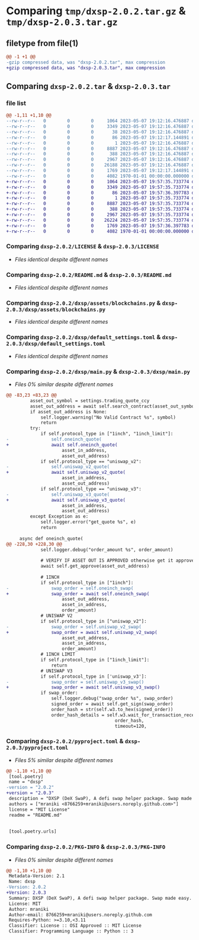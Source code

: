 # Comparing `tmp/dxsp-2.0.2.tar.gz` & `tmp/dxsp-2.0.3.tar.gz`

## filetype from file(1)

```diff
@@ -1 +1 @@
-gzip compressed data, was "dxsp-2.0.2.tar", max compression
+gzip compressed data, was "dxsp-2.0.3.tar", max compression
```

## Comparing `dxsp-2.0.2.tar` & `dxsp-2.0.3.tar`

### file list

```diff
@@ -1,11 +1,10 @@
--rw-r--r--   0        0        0     1064 2023-05-07 19:12:16.476887 dxsp-2.0.2/LICENSE
--rw-r--r--   0        0        0     3349 2023-05-07 19:12:16.476887 dxsp-2.0.2/README.md
--rw-r--r--   0        0        0       38 2023-05-07 19:12:16.476887 dxsp-2.0.2/dxsp/.gitignore
--rw-r--r--   0        0        0       86 2023-05-07 19:12:17.144891 dxsp-2.0.2/dxsp/__init__.py
--rw-r--r--   0        0        0        1 2023-05-07 19:12:16.476887 dxsp-2.0.2/dxsp/assets/__init__.py
--rw-r--r--   0        0        0     8887 2023-05-07 19:12:16.476887 dxsp-2.0.2/dxsp/assets/blockchains.py
--rw-r--r--   0        0        0      388 2023-05-07 19:12:16.476887 dxsp-2.0.2/dxsp/config.py
--rw-r--r--   0        0        0     2967 2023-05-07 19:12:16.476887 dxsp-2.0.2/dxsp/default_settings.toml
--rw-r--r--   0        0        0    26188 2023-05-07 19:12:16.476887 dxsp-2.0.2/dxsp/main.py
--rw-r--r--   0        0        0     1769 2023-05-07 19:12:17.144891 dxsp-2.0.2/pyproject.toml
--rw-r--r--   0        0        0     4082 1970-01-01 00:00:00.000000 dxsp-2.0.2/PKG-INFO
+-rw-r--r--   0        0        0     1064 2023-05-07 19:57:35.733774 dxsp-2.0.3/LICENSE
+-rw-r--r--   0        0        0     3349 2023-05-07 19:57:35.733774 dxsp-2.0.3/README.md
+-rw-r--r--   0        0        0       86 2023-05-07 19:57:36.397783 dxsp-2.0.3/dxsp/__init__.py
+-rw-r--r--   0        0        0        1 2023-05-07 19:57:35.733774 dxsp-2.0.3/dxsp/assets/__init__.py
+-rw-r--r--   0        0        0     8887 2023-05-07 19:57:35.733774 dxsp-2.0.3/dxsp/assets/blockchains.py
+-rw-r--r--   0        0        0      388 2023-05-07 19:57:35.733774 dxsp-2.0.3/dxsp/config.py
+-rw-r--r--   0        0        0     2967 2023-05-07 19:57:35.733774 dxsp-2.0.3/dxsp/default_settings.toml
+-rw-r--r--   0        0        0    26224 2023-05-07 19:57:35.733774 dxsp-2.0.3/dxsp/main.py
+-rw-r--r--   0        0        0     1769 2023-05-07 19:57:36.397783 dxsp-2.0.3/pyproject.toml
+-rw-r--r--   0        0        0     4082 1970-01-01 00:00:00.000000 dxsp-2.0.3/PKG-INFO
```

### Comparing `dxsp-2.0.2/LICENSE` & `dxsp-2.0.3/LICENSE`

 * *Files identical despite different names*

### Comparing `dxsp-2.0.2/README.md` & `dxsp-2.0.3/README.md`

 * *Files identical despite different names*

### Comparing `dxsp-2.0.2/dxsp/assets/blockchains.py` & `dxsp-2.0.3/dxsp/assets/blockchains.py`

 * *Files identical despite different names*

### Comparing `dxsp-2.0.2/dxsp/default_settings.toml` & `dxsp-2.0.3/dxsp/default_settings.toml`

 * *Files identical despite different names*

### Comparing `dxsp-2.0.2/dxsp/main.py` & `dxsp-2.0.3/dxsp/main.py`

 * *Files 0% similar despite different names*

```diff
@@ -83,23 +83,23 @@
         asset_out_symbol = settings.trading_quote_ccy
         asset_out_address = await self.search_contract(asset_out_symbol)
         if asset_out_address is None:
             self.logger.warning("No Valid Contract %s", symbol)
             return
         try:
             if self.protocol_type in ["1inch", "1inch_limit"]:
-                self.oneinch_quote(
+                await self.oneinch_quote(
                     asset_in_address,
                     asset_out_address)
             if self.protocol_type == "uniswap_v2":
-                self.uniswap_v2_quote(
+                await self.uniswap_v2_quote(
                     asset_in_address,
                     asset_out_address)
             if self.protocol_type == "uniswap_v3":
-                self.uniswap_v3_quote(
+                await self.uniswap_v3_quote(
                     asset_in_address,
                     asset_out_address)
         except Exception as e:
             self.logger.error("get_quote %s", e)
             return
 
     async def oneinch_quote(
@@ -228,30 +228,30 @@
             self.logger.debug("order_amount %s", order_amount)
 
             # VERIFY IF ASSET OUT IS APPROVED otherwise get it approved
             await self.get_approve(asset_out_address)
 
             # 1INCH
             if self.protocol_type in ["1inch"]:
-                swap_order = self.oneinch_swap(
+                swap_order = await self.oneinch_swap(
                     asset_out_address,
                     asset_in_address,
                     order_amount)
             # UNISWAP V2
             if self.protocol_type in ["uniswap_v2"]:
-                swap_order = self.uniswap_v2_swap(
+                swap_order = await self.uniswap_v2_swap(
                     asset_out_address,
                     asset_in_address,
                     order_amount)
             # 1INCH LIMIT
             if self.protocol_type in ["1inch_limit"]:
                 return
             # UNISWAP V3
             if self.protocol_type in ['uniswap_v3']:
-                swap_order = self.uniswap_v3_swap()
+                swap_order = await self.uniswap_v3_swap()
             if swap_order:
                 self.logger.debug("swap_order %s", swap_order)
                 signed_order = await self.get_sign(swap_order)
                 order_hash = str(self.w3.to_hex(signed_order))
                 order_hash_details = self.w3.wait_for_transaction_receipt(
                                         order_hash,
                                         timeout=120,
```

### Comparing `dxsp-2.0.2/pyproject.toml` & `dxsp-2.0.3/pyproject.toml`

 * *Files 5% similar despite different names*

```diff
@@ -1,10 +1,10 @@
 [tool.poetry]
 name = "dxsp"
-version = "2.0.2"
+version = "2.0.3"
 description = "DXSP (DeX SwaP), A defi swap helper package. Swap made easy."
 authors = ["mraniki <8766259+mraniki@users.noreply.github.com>"]
 license = "MIT License"
 readme = "README.md"
 
 
 [tool.poetry.urls]
```

### Comparing `dxsp-2.0.2/PKG-INFO` & `dxsp-2.0.3/PKG-INFO`

 * *Files 0% similar despite different names*

```diff
@@ -1,10 +1,10 @@
 Metadata-Version: 2.1
 Name: dxsp
-Version: 2.0.2
+Version: 2.0.3
 Summary: DXSP (DeX SwaP), A defi swap helper package. Swap made easy.
 License: MIT
 Author: mraniki
 Author-email: 8766259+mraniki@users.noreply.github.com
 Requires-Python: >=3.10,<3.11
 Classifier: License :: OSI Approved :: MIT License
 Classifier: Programming Language :: Python :: 3
```


